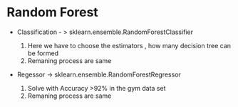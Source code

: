 # Random Forest 
* Classification - > sklearn.ensemble.RandomForestClassifier
     1. Here we have to choose the estimators , how many decision tree can be formed
     2. Remaning process are same

* Regessor -> sklearn.ensemble.RandomForestRegressor
     1. Solve with Accuracy >92% in the gym data set
     2. Remaning process are same
